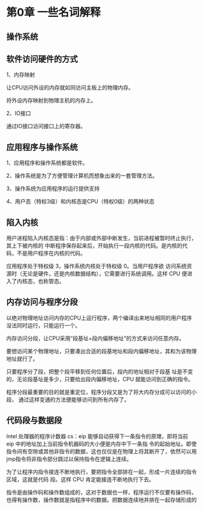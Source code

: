 # 第0章 一些名词解释

## 操作系统

##  软件访问硬件的方式

1、内存映射

让CPU访问外设的内存就如同访问主板上的物理内存。

将外设内存映射到物理主机的内存上。

2、IO接口

通过IO接口访问接口上的寄存器。

## 应用程序与操作系统

1、应用程序和操作系统都是软件。

2、操作系统是为了方便管理计算机而想象出来的一套管理方法。

3、操作系统为应用程序的运行提供支持

4、用户态（特权3级）和内核态是CPU（特权0级）的两种状态

## 陷入内核

用户进程陷入内核态是指：由于内部或外部中断发生，当前进程被暂时终止执行，其上下被内核的 中断程序保存起来后，开始执行一段内核的代码。是内核的代码，不是用户程序在内核的代码。

应用程序处于特权级 3，操作系统内核处于特权级 0。当用户程序欲 访问系统资源时（无论是硬件，还是内核数据结构），它需要进行系统调用。这样 CPU 便进入了内核态，也称管态。

## 内存访问与程序分段

以绝对物理地址访问内存的CPU上运行程序，两个编译出来地址相同的用户程序没法同时运行，只能运行一个。

内存访问分段，让CPU采用“段基址+段内偏移地址”的方式来访问任意内存。

要想访问某个物理地址，只要凑出合适的段基地址和段内偏移地址，其和为该物理地址就行了。

只要程序分了段，把整个段平移到任何位置后，段内的地址相对于段基 址是不变的，无论段基址是多少，只要给出段内偏移地址，CPU 就能访问到正确的指令。

程序分段最重要的目的就是重定位，程序分段又是为了将大内存分成可以访问的小段， 通过这样变通的方法便能够访问到所有内存了。

## 代码段与数据段

Intel 处理器的程序计数器 cs：eip 能够自动获得下一条指令的原理，即将当前 eip 中的地址加上当前指令机器码的大小便是内存中下一条指 令的起始地址。即使指令间有空隙或其他非指令的数据，这也仅仅是在物理上将其断开了，依然可以用 jmp指令将非指令部分跳过以保持指令在逻辑上连续。

为了让程序内指令接连不断地执行，要把指令全部排在一起，形成一片连续的指令区域，这就是代码 段。这样 CPU 肯定能接连不断地执行下去。

指令是由操作码和操作数组成的，这对于数据也一样，程序运行不仅要有操作码，也得有操作数，操作数就是指程序中的数据。把数据连续地并排在一起存储形成的